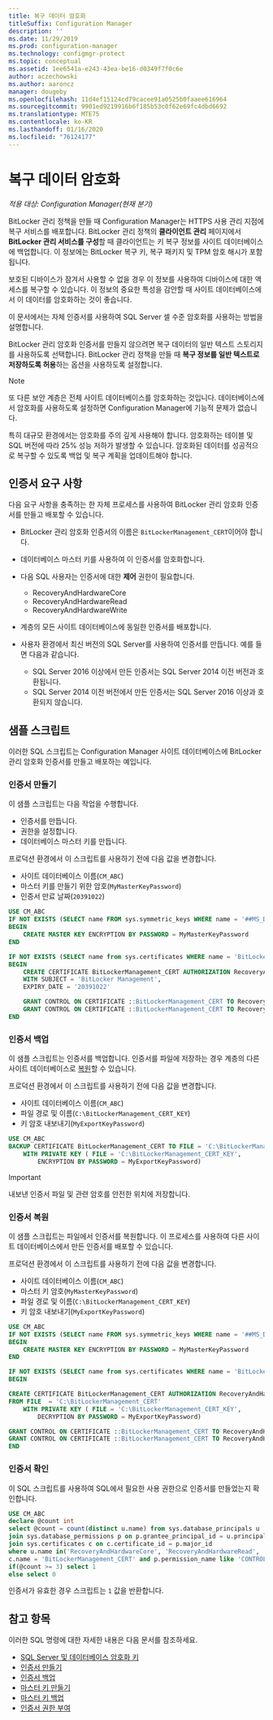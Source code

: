 ```yaml
---
title: 복구 데이터 암호화
titleSuffix: Configuration Manager
description: ''
ms.date: 11/29/2019
ms.prod: configuration-manager
ms.technology: configmgr-protect
ms.topic: conceptual
ms.assetid: 1ee6541a-e243-43ea-be16-d0349f7f0c6e
author: aczechowski
ms.author: aaroncz
manager: dougeby
ms.openlocfilehash: 11d4ef15124cd79cacee91a0525b0faaee616964
ms.sourcegitcommit: 9901ed9219916b6f185b53c0f62e69fc4dbd6692
ms.translationtype: MTE75
ms.contentlocale: ko-KR
ms.lasthandoff: 01/16/2020
ms.locfileid: "76124177"
---
```

# <a name="encrypt-recovery-data"></a>복구 데이터 암호화

*적용 대상: Configuration Manager(현재 분기)*

<!--3601034-->

BitLocker 관리 정책을 만들 때 Configuration Manager는 HTTPS 사용 관리 지점에 복구 서비스를 배포합니다. BitLocker 관리 정책의 **클라이언트 관리** 페이지에서 **BitLocker 관리 서비스를 구성**할 때 클라이언트는 키 복구 정보를 사이트 데이터베이스에 백업합니다. 이 정보에는 BitLocker 복구 키, 복구 패키지 및 TPM 암호 해시가 포함됩니다.

보호된 디바이스가 잠겨서 사용할 수 없을 경우 이 정보를 사용하여 디바이스에 대한 액세스를 복구할 수 있습니다. 이 정보의 중요한 특성을 감안할 때 사이트 데이터베이스에서 이 데이터를 암호화하는 것이 좋습니다.

이 문서에서는 자체 인증서를 사용하여 SQL Server 셀 수준 암호화를 사용하는 방법을 설명합니다.

BitLocker 관리 암호화 인증서를 만들지 않으려면 복구 데이터의 일반 텍스트 스토리지를 사용하도록 선택합니다. BitLocker 관리 정책을 만들 때 **복구 정보를 일반 텍스트로 저장하도록 허용**하는 옵션을 사용하도록 설정합니다.

> [!NOTE]
> 또 다른 보안 계층은 전체 사이트 데이터베이스를 암호화하는 것입니다. 데이터베이스에서 암호화를 사용하도록 설정하면 Configuration Manager에 기능적 문제가 없습니다.
>
> 특히 대규모 환경에서는 암호화를 주의 깊게 사용해야 합니다. 암호화하는 테이블 및 SQL 버전에 따라 25% 성능 저하가 발생할 수 있습니다. 암호화된 데이터를 성공적으로 복구할 수 있도록 백업 및 복구 계획을 업데이트해야 합니다.

## <a name="certificate-requirements"></a>인증서 요구 사항

다음 요구 사항을 충족하는 한 자체 프로세스를 사용하여 BitLocker 관리 암호화 인증서를 만들고 배포할 수 있습니다.

- BitLocker 관리 암호화 인증서의 이름은 `BitLockerManagement_CERT`이어야 합니다.

- 데이터베이스 마스터 키를 사용하여 이 인증서를 암호화합니다.

- 다음 SQL 사용자는 인증서에 대한 **제어** 권한이 필요합니다.
  - RecoveryAndHardwareCore
  - RecoveryAndHardwareRead
  - RecoveryAndHardwareWrite

- 계층의 모든 사이트 데이터베이스에 동일한 인증서를 배포합니다.

- 사용자 환경에서 최신 버전의 SQL Server를 사용하여 인증서를 만듭니다. 예를 들면 다음과 같습니다.
  - SQL Server 2016 이상에서 만든 인증서는 SQL Server 2014 이전 버전과 호환됩니다.
  - SQL Server 2014 이전 버전에서 만든 인증서는 SQL Server 2016 이상과 호환되지 않습니다.

## <a name="example-scripts"></a>샘플 스크립트

이러한 SQL 스크립트는 Configuration Manager 사이트 데이터베이스에 BitLocker 관리 암호화 인증서를 만들고 배포하는 예입니다.

### <a name="create-certificate"></a>인증서 만들기

이 샘플 스크립트는 다음 작업을 수행합니다.

- 인증서를 만듭니다.
- 권한을 설정합니다.
- 데이터베이스 마스터 키를 만듭니다.

프로덕션 환경에서 이 스크립트를 사용하기 전에 다음 값을 변경합니다.

- 사이트 데이터베이스 이름(`CM_ABC`)
- 마스터 키를 만들기 위한 암호(`MyMasterKeyPassword`)
- 인증서 만료 날짜(`20391022`)

``` SQL
USE CM_ABC
IF NOT EXISTS (SELECT name FROM sys.symmetric_keys WHERE name = '##MS_DatabaseMasterKey##')
BEGIN
    CREATE MASTER KEY ENCRYPTION BY PASSWORD = MyMasterKeyPassword
END

IF NOT EXISTS (SELECT name from sys.certificates WHERE name = 'BitLockerManagement_CERT')
BEGIN
    CREATE CERTIFICATE BitLockerManagement_CERT AUTHORIZATION RecoveryAndHardwareCore
    WITH SUBJECT = 'BitLocker Management',
    EXPIRY_DATE = '20391022'

    GRANT CONTROL ON CERTIFICATE ::BitLockerManagement_CERT TO RecoveryAndHardwareRead
    GRANT CONTROL ON CERTIFICATE ::BitLockerManagement_CERT TO RecoveryAndHardwareWrite
END
```

### <a name="back-up-certificate"></a>인증서 백업

이 샘플 스크립트는 인증서를 백업합니다. 인증서를 파일에 저장하는 경우 계층의 다른 사이트 데이터베이스로 [복원](#restore-certificate)할 수 있습니다.

프로덕션 환경에서 이 스크립트를 사용하기 전에 다음 값을 변경합니다.

- 사이트 데이터베이스 이름(`CM_ABC`)
- 파일 경로 및 이름(`C:\BitLockerManagement_CERT_KEY`)
- 키 암호 내보내기(`MyExportKeyPassword`)

``` SQL
USE CM_ABC
BACKUP CERTIFICATE BitLockerManagement_CERT TO FILE = 'C:\BitLockerManagement_CERT'
    WITH PRIVATE KEY ( FILE = 'C:\BitLockerManagement_CERT_KEY',
        ENCRYPTION BY PASSWORD = MyExportKeyPassword)
```

> [!IMPORTANT]
> 내보낸 인증서 파일 및 관련 암호를 안전한 위치에 저장합니다.

### <a name="restore-certificate"></a>인증서 복원

이 샘플 스크립트는 파일에서 인증서를 복원합니다. 이 프로세스를 사용하여 다른 사이트 데이터베이스에서 만든 인증서를 배포할 수 있습니다.

프로덕션 환경에서 이 스크립트를 사용하기 전에 다음 값을 변경합니다.

- 사이트 데이터베이스 이름(`CM_ABC`)
- 마스터 키 암호(`MyMasterKeyPassword`)
- 파일 경로 및 이름(`C:\BitLockerManagement_CERT_KEY`)
- 키 암호 내보내기(`MyExportKeyPassword`)

``` SQL
USE CM_ABC
IF NOT EXISTS (SELECT name FROM sys.symmetric_keys WHERE name = '##MS_DatabaseMasterKey##')
BEGIN
    CREATE MASTER KEY ENCRYPTION BY PASSWORD = MyMasterKeyPassword
END

IF NOT EXISTS (SELECT name from sys.certificates WHERE name = 'BitLockerManagement_CERT')
BEGIN

CREATE CERTIFICATE BitLockerManagement_CERT AUTHORIZATION RecoveryAndHardwareCore
FROM FILE  = 'C:\BitLockerManagement_CERT'
    WITH PRIVATE KEY ( FILE = 'C:\BitLockerManagement_CERT_KEY',
        DECRYPTION BY PASSWORD = MyExportKeyPassword)

GRANT CONTROL ON CERTIFICATE ::BitLockerManagement_CERT TO RecoveryAndHardwareRead
GRANT CONTROL ON CERTIFICATE ::BitLockerManagement_CERT TO RecoveryAndHardwareWrite
END
```

### <a name="verify-certificate"></a>인증서 확인

이 SQL 스크립트를 사용하여 SQL에서 필요한 사용 권한으로 인증서를 만들었는지 확인합니다.

``` SQL
USE CM_ABC
declare @count int
select @count = count(distinct u.name) from sys.database_principals u
join sys.database_permissions p on p.grantee_principal_id = u.principal_id or p.grantor_principal_id = u.principal_id
join sys.certificates c on c.certificate_id = p.major_id
where u.name in('RecoveryAndHardwareCore', 'RecoveryAndHardwareRead', 'RecoveryAndHardwareWrite') and
c.name = 'BitLockerManagement_CERT' and p.permission_name like 'CONTROL'
if(@count >= 3) select 1
else select 0
```

인증서가 유효한 경우 스크립트는 `1` 값을 반환합니다.

## <a name="see-also"></a>참고 항목

이러한 SQL 명령에 대한 자세한 내용은 다음 문서를 참조하세요.

- [SQL Server 및 데이터베이스 암호화 키](https://docs.microsoft.com/sql/relational-databases/security/encryption/sql-server-and-database-encryption-keys-database-engine)
- [인증서 만들기](https://docs.microsoft.com/sql/t-sql/statements/create-certificate-transact-sql)
- [인증서 백업](https://docs.microsoft.com/sql/t-sql/statements/backup-certificate-transact-sql)
- [마스터 키 만들기](https://docs.microsoft.com/sql/t-sql/statements/create-master-key-transact-sql)
- [마스터 키 백업](https://docs.microsoft.com/sql/t-sql/statements/backup-master-key-transact-sql)
- [인증서 권한 부여](https://docs.microsoft.com/sql/t-sql/statements/grant-certificate-permissions-transact-sql)
